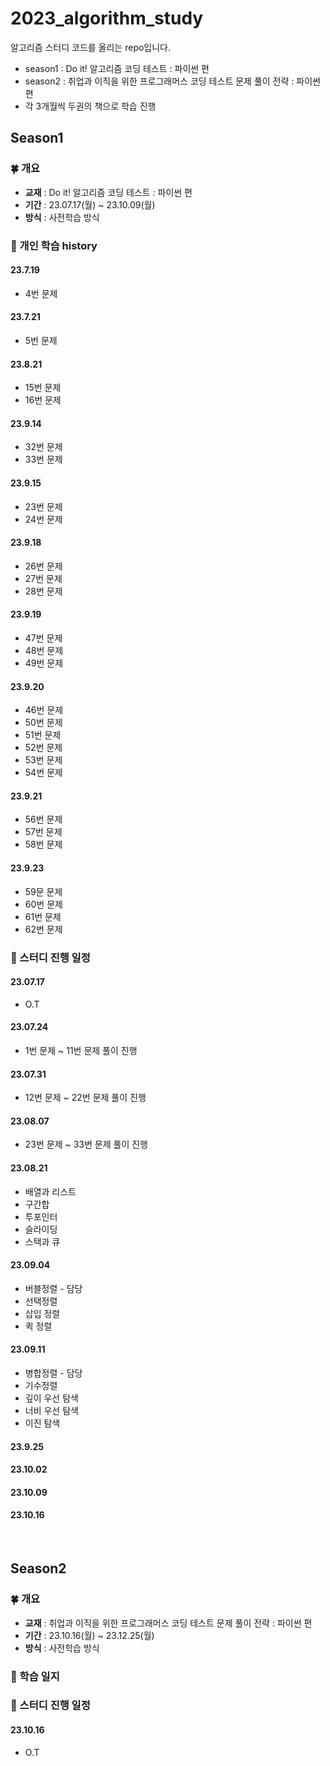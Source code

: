# 2023_algorithm_study
알고리즘 스터디 코드를 올리는 repo입니다.
- season1 : Do it! 알고리즘 코딩 테스트 : 파이썬 편
- season2 : 취업과 이직을 위한 프로그래머스 코딩 테스트 문제 풀이 전략 : 파이썬 편
- 각 3개월씩 두권의 책으로 학습 진행

## Season1 
### 🍀 개요
- **교재** : Do it! 알고리즘 코딩 테스트 : 파이썬 편
- **기간** : 23.07.17(월) ~ 23.10.09(월)
- **방식** : 사전학습 방식


### 🎯 개인 학습 history
#### 23.7.19 
- 4번 문제

#### 23.7.21
- 5번 문제

#### 23.8.21
- 15번 문제
- 16번 문제

#### 23.9.14
- 32번 문제
- 33번 문제

#### 23.9.15
- 23번 문제
- 24번 문제

#### 23.9.18
- 26번 문제
- 27번 문제
- 28번 문제

#### 23.9.19
- 47번 문제
- 48번 문제
- 49번 문제

#### 23.9.20
- 46번 문제
- 50번 문제
- 51번 문제
- 52번 문제
- 53번 문제
- 54번 문제

#### 23.9.21
- 56번 문제
- 57번 문제
- 58번 문제

#### 23.9.23
- 59문 문제
- 60번 문제
- 61번 문제
- 62번 문제

### 🎁 스터디 진행 일정
#### 23.07.17
- O.T


#### 23.07.24
- 1번 문제 ~ 11번 문제 풀이 진행


#### 23.07.31
- 12번 문제 ~ 22번 문제 풀이 진행


#### 23.08.07
- 23번 문제 ~ 33번 문제 풀이 진행


#### 23.08.21
- 배열과 리스트
- 구간합
- 투포인터
- 슬라이딩
- 스택과 큐


#### 23.09.04
- 버블정렬 - 담당
- 선택정렬
- 삽입 정렬
- 퀵 정렬


#### 23.09.11
- 병합정렬 - 담당
- 기수정렬
- 깊이 우선 탐색
- 너비 우선 탐색
- 이진 탐색


#### 23.9.25


#### 23.10.02


#### 23.10.09


#### 23.10.16



<br>

## Season2 
### 🍀 개요
- **교재** : 취업과 이직을 위한 프로그래머스 코딩 테스트 문제 풀이 전략 : 파이썬 편
- **기간** : 23.10.16(월) ~ 23.12.25(월)
- **방식** : 사전학습 방식


### 🎯 학습 일지
### 🎁 스터디 진행 일정
#### 23.10.16
- O.T

<br>


